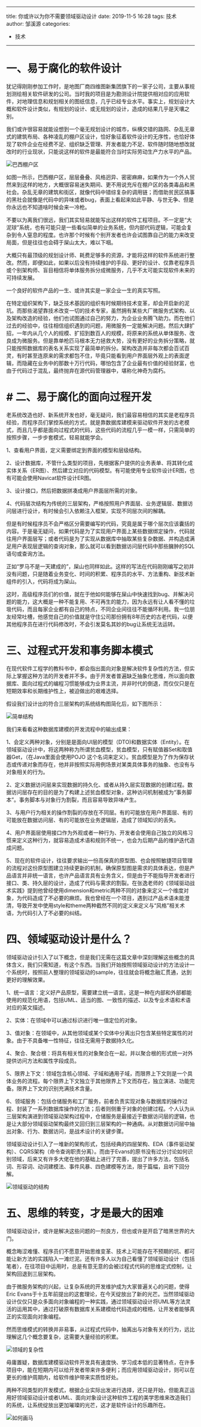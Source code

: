 
---
title:  你或许以为你不需要领域驱动设计
date: 2019-11-5 16:28
tags: 技术
author: 邹溪源
categories:
  - 技术
---
# 一、易于腐化的软件设计
犹记得刚刚参加工作时，是地图厂商四维图新集团旗下的一家子公司，主要从事规划测绘相关软件研发的公司。当时我的项目是为勘测设计院提供相对应的应用软件，对地理信息和规划相关的图纸信息，几乎已经专业水平。事实上，规划设计大概和软件设计类似，有规划的设计、或无规划的设计，造成的结果几乎是天壤之别。  

我们或许很容易就能设想到一个毫无规划设计的城市，纵横交错的路网、杂乱无章式的建筑布局、各种凌乱的棚户区设计，恰好象征着软件设计的无序性，也恰好体现了软件企业在经费不足、组织缺乏管理、开发者能力不足、软件随时随地想改就改时的行业现状，只能说这样的软件是最能符合当时实际劳动生产力水平的产品。  

![巴西棚户区](https://github.com/farway000/techq.xyz/blob/master/images/ddd-9/22240044.jpg) 

如图一所示，巴西棚户区，层层叠叠、风格迥异、密密麻麻，如果作为一个外人贸然来到这样的地方，大概很容易迷失期间、更不用说充斥在棚户区的各类毒品和黑社会。杂乱无章的建筑和街区，就像代码中错综复杂的调用链；而借助贫民区搞事的黑社会就像是代码中的异味或者bug，表面上看起来如此平静、与世无争、但是你永远也不知道啥时候会来一冷枪。 

不要以为离我们很远，我们其实轻易就能写出这样的软件工程项目。不一定是“大泥球”系统，也有可能只是一些看似简单的业务系统，但内部代码逻辑，可能会复杂到令人窒息的程度。也许那个时候有个别开发者也许会试图靠自己的能力来改变局面，但是往往也会碍于屎山太大，难以下咽。

大概只有最顶级的规划设计师、耗费足够多的资源，才能将这样的软件系统进行整改。然而，即便如此，如果以后没有持续维护的手段、更好的设计、仅靠老程序员或个别架构师、盲目相信将单体服务拆分成微服务，几乎不太可能实现软件未来的可持续发展。  

一个良好的软件产品的一生、或许其实是一家企业一生的真实写照。

在特定组织架构下，缺乏技术基因的组织有时候期待技术变革，却会开启新的泥坑。而那些渴望靠技术改变一切的技术专家，虽然拥有某些大厂微服务式架构、以及架构改造的经验，他们也试图通过自己的努力，为企业业务腾飞助力。而在他们过去的经验中，往往相信组织遇到的问题，用微服务一定能解决问题。然后大肆扩招，一年内从几个人的规模、扩招到数百人的规模，将原来的系统从单体服务、改良成为微服务。但是靠单枪匹马根本无力拯救大势，没有更好的业务拆分策略，就只能按照数据库的表名关系实现了最简单的拆分。架构改造并非每次都会百试百灵，有时甚至连原来的需求都包不住，毕竟只能看到用户界面层外观上的表面逻辑，而隐藏在业务中的那数十万行代码，哪怕包含了企业最有价值的经验财富，也由于代码过于混乱，最终抛弃在源代码管理器中，堪称化神奇为腐朽。  

# # 二、易于腐化的面向过程开发
老系统改造也好、新系统开发也好，毫无疑问，我们最容易相信的其实是老程序员经验，而程序员们掌控系统的方式，就是靠数据库建模来驱动软件开发的古老模式，而且几乎都是面向过程式的代码，这些代码的流程几乎一模一样，只需简单的按照步骤，一步步套模式，轻易就能学会。

1、查看用户界面，定义需要绑定到界面的模型和层级结构。 

2、设计数据库，不管什么类型的项目，先根据客户提供的业务表单、将其转化成实体关系（ER图）、然后建立对应的代码模型。有可能使用专业软件设计ER图，也有可能会使用Navicat软件设计ER图。

3、设计接口，然后把数据拼凑成用户界面层所需的对象。  

 

4、代码层次结构为传统的三层架构，严格按照用户界面层、业务逻辑层、数据访问层进行设计，有时候会引入依赖注入框架，实现不同层次间的解耦。

但是有时候程序员不会严格区分需要编写的代码，究竟是属于哪个层次应该囊括的内容。于是毫无疑问，如果代码是为了实现用户界面上某些数据绑定操作，代码就往用户界面层写；或者代码是为了实现从数据库中抽取某些复杂数据、并构造成满足用户表现层逻辑的查询对象，那么就可以看到数据访问层代码中那些臃肿的SQL语句或查询方法。 

正如“罗马不是一天建成的”，屎山也同样如此。这样的写法在代码刚刚编写之初并没有问题，只是随着业务变化、时间的积累、程序员的水平、方法重构、新技术新组件的引入，代码将成为屎山。

这时，高级程序员们的价值，就在于他如何能够在屎山中快速找到bug、并解决问题的能力，这大概是一种不能复用、不可再生的能力，因为永远有让人看不懂的垃圾代码，而且每家企业都有自己的特点，不同企业间往往不能循环利用。我一位朋友经常吐槽，他感觉自己的价值就是守住公司那份拥有8年历史的古老代码，以便其他程序员在进行代码修改时，不会引发莫名其妙的bug让系统无法运转。

 



# 三、过程式开发和事务脚本模式
在现代软件工程学的教科书中，都会指出面向对象是解决软件复杂性的方法，但实际上掌握这种方法的开发者并不多。由于开发者普遍缺乏抽象化思维，所以面向数据库、面向过程式的编程习惯能够成为业界主流，并非时代的倒退，而仅仅只是在短期效率和长期维护性上，被迫做出的艰难选择。

假设我们设计出的符合三层架构的系统结构图简化后，如下图所示：

![简单结构](https://github.com/farway000/techq.xyz/blob/master/images/ddd-9/struct.png)

我们来看看这种数据库建模的开发流程中的输出成果：

1、会定义两种对象，分别是是面向UI层的模型（DTO)和数据实体（Entity）。在领域驱动设计中，将这两种称为所谓贫血模型，贫血模型，只有赋值器Set和取值器Get，（在Java里面会使用POJO 这个名词来定义）。贫血模型是为了作为保存状态或传递对象而存在，他并非按照实际用例场景对某类具体事务的抽象、也没有与对象相关的行为。

2、定义数据访问层来实现数据的持久化、或者从持久层实现数据的创建过程。数据访问层存在的目的是为了构建上述贫血模型对象，这种访问机制被成为“事务脚本”。事务脚本与对象行为割裂，而且容易导致异味产生。

3、与用户行为相关的操作割裂的存放在不同层。有的可能放在用户界面层、有的可能放在数据访问层、有的可能放在业务逻辑层，造成了领域知识的丢失。

4、用户界面层使用接口作为外观或者一种行为、开发者会使用自己独立的风格习惯来定义这种行为，就容易造成术语和规则不统一，也会为后期产品的维护迭代造成问题。

5、现在的软件设计，往往要求输出一份高保真的原型图、也会按照敏捷项目管理的流程对这份原型图建立持续更新的机制，确保原型图是需求的具体表达，但是产品语言并非统一语言，也许产品语言具有业务含义，但是由于不能指导开发者进行接口、类、持久层的设计，造成了代码与需求的割裂。在张逸老师的《领域驱动战术实践》提到他曾经使用dimension和metric两种不同的对象来定义一个维度对象，为代码造成了不必要的麻烦。我也曾经在一个项目，遇到过产品术语未能澄清，导致开发中使用style和theme两种截然不同的定义来定义与“风格”相关术语，为代码引入了不必要的纠结。

# 四、领域驱动设计是什么？
领域驱动设计引入了以下概念，但是我们无需在这篇文章中深刻理解这些概念的具体含义，我们只需知道，有这个东西。当我们开始按照领域驱动设计的方法设计一个系统时，按照前人整理的领域驱动的sample，往往就会将概念融汇贯通，达到更好的理解效果。

1、统一语言：定义好产品原型，需要建立统一语言。这是一种在内部和外部都能使用的规范化用语，包括UML、适当的图、一致性的描述、以及专业术语和术语对应的英文描述。

2、实体：在领域中可以通过标识进行唯一值定位的对象。

3、值对象：在领域中，从其他领域或某个实体中分离出只包含某些特定属性的对象。由于不具备唯一性特征，往往无需用于数据持久化。

4、聚合、聚合根：将具有相关性的对象聚合在一起，并以聚合根的形式统一对外提供访问方法和属性字段成员。

5、限界上下文：领域包含核心领域、子域和通用子域，而限界上下文则是一个具体业务的流程。每个限界上下文独立于其他限界上下文而存在，独立演进、功能完备。限界上下文的识别充满技术含量。

6、领域服务：包括仓储服务和工厂服务，前者负责实现对象与数据库的操作过程、封装了一系列数据库操作的方法；后者则侧重于对象的创建过程。个人认为从三层架构演进到领域驱动架构过程中，仓储服务是最接近于数据访问层的逻辑，也是让大部分领域驱动架构最终又回归到三层架构的一种通病。从对数据访问层中抽出对象、行为、数据访问，是战术设计的关键步骤。

领域驱动设计引入了一堆新的架构形式，包括经典的四层架构、EDA（事件驱动架构）、CQRS架构（命令查询职责分离）。而由于Evans的原书没有过分讨论如何识别领域，后来又有许多大佬在他的基础上进行了完善，提出了许多方法，包括名词、形容词、动词建模法、事件风暴、四色建模等方法，限于篇幅，且听下回分解。

![领域驱动的结构](https://github.com/farway000/techq.xyz/blob/master/images/ddd-9/ddd.png)

# 五、思维的转变，才是最大的困难
领域驱动设计，或许是解决这些问题的一剂良方，但也或许是开启了暗黑世界的大门。

概念晦涩难懂、程序员们不愿意开始思维变革、技术上可能存在不预期的坑、都可能让新方法的实践陷入一滩烂泥。还有许多人以为自己看懂了领域驱动设计（包括笔者），在往项目中运用时，总是有意无意的会被过程式代码的思维定式控制，让架构回退到三层架构。

由于微服务架构的兴起，让复杂系统的开发维护成为大家普遍关心的问题，使得Eric Evans于十五年前提出的这套理论，在今天绽放出了新的光芒。当然领域驱动设计仅仅只是众多面向对象编程的一种实践，通过领域驱动设计将UML等方法灵活的运用其中，通过打破原有数据库关系建模给代码造成的桎梏，让开发者能够真正的实现面向对象编程。

然而思维模式的转换并非易事，从过程式代码中，抽离出与对象有关的行为，远比理解这几个概念要复杂，这需要大量经验的积累。

![领域的复杂性](https://github.com/farway000/techq.xyz/blob/master/images/ddd-9/ddd-complex.png)

毋庸置疑，数据库建模驱动软件开发具有速度快、学习成本低的显著特点，在许多项目中，能在短期内可以给开发者带来许多便利；而应用领域驱动设计，则可以在更长的维护周期内，给软件维护带来实质性好处。

两种不同类型的开发模式，根据企业实际出发进行选择，还只是开始，但能真正运用好领域驱动设计或者UML、面向对象设计这种软件工程的美学思维来改造我们的系统，让系统绽放出更加璀璨的光芒，这才是软件设计的乐趣所在。

![如何画马](https://github.com/farway000/techq.xyz/blob/master/images/ddd-9/drawhorse.png)

